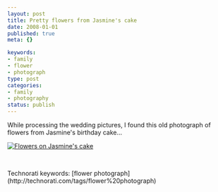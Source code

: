```yaml
--- 
layout: post
title: Pretty flowers from Jasmine's cake
date: 2008-01-01
published: true
meta: {}

keywords: 
- family
- flower
- photograph
type: post
categories: 
- family
- photography
status: publish
---
```



While processing the wedding pictures, I found this old photograph of flowers from Jasmine's birthday cake...

  

[![Flowers on Jasmine's cake](http://media.eick.us/2011/05/1098624400_7d8b368cda.jpg)](http://www.flickr.com/photos/andreweick/1098624400/ "Flowers on Jasmine's cake by AndrewEick, on Flickr")

  

 

  <div class="wlWriterSmartContent" style="padding-right: 0px;padding-left: 0px;padding-bottom: 0px;margin: 0px;padding-top: 0px">Technorati keywords: [flower photograph](http://technorati.com/tags/flower%20photograph)</div>
